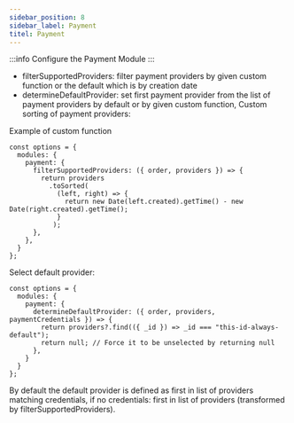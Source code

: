 ```yaml
---
sidebar_position: 8
sidebar_label: Payment
titel: Payment
---
```

:::info
Configure the Payment Module
:::



- filterSupportedProviders: filter payment providers by given custom function or the default which is by creation date
- determineDefaultProvider: set first payment provider from the list of payment providers by default or by given custom function,
Custom sorting of payment providers:

Example of custom function

```
const options = {
  modules: {
    payment: {
      filterSupportedProviders: ({ order, providers }) => {
        return providers
          .toSorted(
            (left, right) => {
              return new Date(left.created).getTime() - new Date(right.created).getTime();
            }
           );
      },
    },
  }
};
```


Select default provider:

```
const options = {
  modules: {
    payment: {
      determineDefaultProvider: ({ order, providers, paymentCredentials }) => {
        return providers?.find(({ _id }) => _id === "this-id-always-default");
        return null; // Force it to be unselected by returning null
      },
    }
  }
};
```

By default the default provider is defined as first in list of providers matching credentials, if no credentials: first in list of providers (transformed by filterSupportedProviders).


